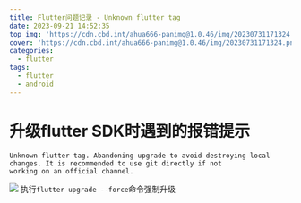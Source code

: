 ```yaml
---
title: Flutter问题记录 - Unknown flutter tag
date: 2023-09-21 14:52:35
top_img: 'https://cdn.cbd.int/ahua666-panimg@1.0.46/img/20230731171324.png'
cover: 'https://cdn.cbd.int/ahua666-panimg@1.0.46/img/20230731171324.png'
categories: 
  - flutter
tags:
  - flutter
  - android
---
```


# 升级flutter SDK时遇到的报错提示

```
Unknown flutter tag. Abandoning upgrade to avoid destroying local changes. It is recommended to use git directly if not
working on an official channel.
```
![](https://cdn.cbd.int/ahua666-panimg@1.0.46/img/20230921145740.png)
执行`flutter upgrade --force`命令强制升级

